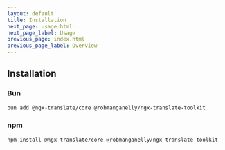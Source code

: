 ```yaml
---
layout: default
title: Installation
next_page: usage.html
next_page_label: Usage
previous_page: index.html
previous_page_label: Overview
---
```


## Installation

### Bun

```bash
bun add @ngx-translate/core @robmanganelly/ngx-translate-toolkit
```

### npm

```bash
npm install @ngx-translate/core @robmanganelly/ngx-translate-toolkit
```
